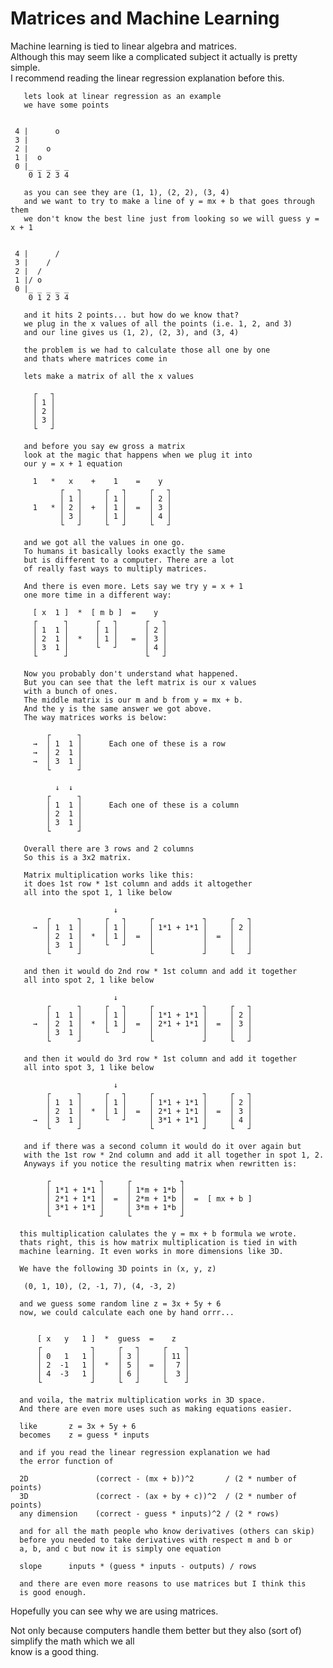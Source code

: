 # Matrices and Machine Learning

Machine learning is tied to linear algebra and matrices.  
Although this may seem like a complicated subject it actually is pretty simple.  
I recommend reading the linear regression explanation before this.  


       lets look at linear regression as an example
       we have some points


     4 |      o
     3 |
     2 |    o
     1 |  o
     0 |_ _ _ _ _
        0 1 2 3 4

       as you can see they are (1, 1), (2, 2), (3, 4)
       and we want to try to make a line of y = mx + b that goes through them
       we don't know the best line just from looking so we will guess y = x + 1


     4 |      /
     3 |    /
     2 |  /
     1 |/ o
     0 |_ _ _ _ _
        0 1 2 3 4

       and it hits 2 points... but how do we know that?
       we plug in the x values of all the points (i.e. 1, 2, and 3)
       and our line gives us (1, 2), (2, 3), and (3, 4)

       the problem is we had to calculate those all one by one
       and thats where matrices come in

       lets make a matrix of all the x values

         ┌   ┐
         │ 1 │
         │ 2 │
         │ 3 │
         └   ┘

       and before you say ew gross a matrix
       look at the magic that happens when we plug it into
       our y = x + 1 equation

         1   *   x    +    1    =    y
               ┌   ┐     ┌   ┐     ┌   ┐
               │ 1 │     │ 1 │     │ 2 │
         1   * │ 2 │  +  │ 1 │  =  │ 3 │
               │ 3 │     │ 1 │     │ 4 │
               └   ┘     └   ┘     └   ┘

       and we got all the values in one go.
       To humans it basically looks exactly the same
       but is different to a computer. There are a lot
       of really fast ways to multiply matrices.

       And there is even more. Lets say we try y = x + 1
       one more time in a different way:

         [ x  1 ]  *  [ m b ]  =    y
         ┌      ┐      ┌   ┐      ┌   ┐
         │ 1  1 │      │ 1 │      │ 2 │
         │ 2  1 │  *   │ 1 │   =  │ 3 │
         │ 3  1 │      └   ┘      │ 4 │
         └      ┘                 └   ┘

       Now you probably don't understand what happened.
       But you can see that the left matrix is our x values
       with a bunch of ones.
       The middle matrix is our m and b from y = mx + b.
       And the y is the same answer we got above.
       The way matrices works is below:

            ┌      ┐
         →  │ 1  1 │      Each one of these is a row
         →  │ 2  1 │
         →  │ 3  1 │
            └      ┘

              ↓  ↓
            ┌      ┐
            │ 1  1 │      Each one of these is a column
            │ 2  1 │
            │ 3  1 │
            └      ┘

       Overall there are 3 rows and 2 columns
       So this is a 3x2 matrix.

       Matrix multiplication works like this:
       it does 1st row * 1st column and adds it altogether
       all into the spot 1, 1 like below

                           ↓
            ┌      ┐     ┌   ┐     ┌           ┐     ┌   ┐
         →  │ 1  1 │     │ 1 │     │ 1*1 + 1*1 │     │ 2 │
            │ 2  1 │  *  │ 1 │  =  │           │  =  │   │
            │ 3  1 │     └   ┘     │           │     │   │
            └      ┘               └           ┘     └   ┘

       and then it would do 2nd row * 1st column and add it together
       all into spot 2, 1 like below

                           ↓
            ┌      ┐     ┌   ┐     ┌           ┐     ┌   ┐
            │ 1  1 │     │ 1 │     │ 1*1 + 1*1 │     │ 2 │
         →  │ 2  1 │  *  │ 1 │  =  │ 2*1 + 1*1 │  =  │ 3 │
            │ 3  1 │     └   ┘     │           │     │   │
            └      ┘               └           ┘     └   ┘

       and then it would do 3rd row * 1st column and add it together
       all into spot 3, 1 like below

                           ↓
            ┌      ┐     ┌   ┐     ┌           ┐     ┌   ┐
            │ 1  1 │     │ 1 │     │ 1*1 + 1*1 │     │ 2 │
            │ 2  1 │  *  │ 1 │  =  │ 2*1 + 1*1 │  =  │ 3 │
         →  │ 3  1 │     └   ┘     │ 3*1 + 1*1 │     │ 4 │
            └      ┘               └           ┘     └   ┘

       and if there was a second column it would do it over again but
       with the 1st row * 2nd column and add it all together in spot 1, 2.
       Anyways if you notice the resulting matrix when rewritten is:

            ┌           ┐     ┌           ┐
            │ 1*1 + 1*1 │     │ 1*m + 1*b │
            │ 2*1 + 1*1 │  =  │ 2*m + 1*b │  =  [ mx + b ]
            │ 3*1 + 1*1 │     │ 3*m + 1*b │
            └           ┘     └           ┘

      this multiplication calulates the y = mx + b formula we wrote.
      thats right, this is how matrix multiplication is tied in with
      machine learning. It even works in more dimensions like 3D.
      
      We have the following 3D points in (x, y, z)

       (0, 1, 10), (2, -1, 7), (4, -3, 2)

      and we guess some random line z = 3x + 5y + 6
      now, we could calculate each one by hand orrr...


          [ x   y   1 ]  *  guess  =    z
          ┌           ┐     ┌   ┐     ┌    ┐
          │ 0   1   1 │     │ 3 │     │ 11 │
          │ 2  -1   1 │  *  │ 5 │  =  │  7 │
          │ 4  -3   1 │     │ 6 │     │  3 │
          └           ┘     └   ┘     └    ┘

      and voila, the matrix multiplication works in 3D space.
      And there are even more uses such as making equations easier.

      like       z = 3x + 5y + 6
      becomes    z = guess * inputs

      and if you read the linear regression explanation we had
      the error function of

      2D               (correct - (mx + b))^2       / (2 * number of points)
      3D               (correct - (ax + by + c))^2  / (2 * number of points)
      any dimension    (correct - guess * inputs)^2 / (2 * rows)

      and for all the math people who know derivatives (others can skip)
      before you needed to take derivatives with respect m and b or
      a, b, and c but now it is simply one equation

      slope      inputs * (guess * inputs - outputs) / rows

      and there are even more reasons to use matrices but I think this
      is good enough.

Hopefully you can see why we are using matrices.

Not only because computers handle them better but
they also (sort of) simplify the math which we all  
know is a good thing.
